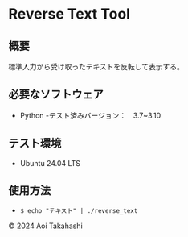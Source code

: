 # Reverse Text Tool

## 概要
標準入力から受け取ったテキストを反転して表示する。

## 必要なソフトウェア
- Python
  -テスト済みバージョン：　3.7~3.10

## テスト環境
- Ubuntu 24.04 LTS

## 使用方法
- `$ echo "テキスト" | ./reverse_text`

© 2024 Aoi Takahashi
